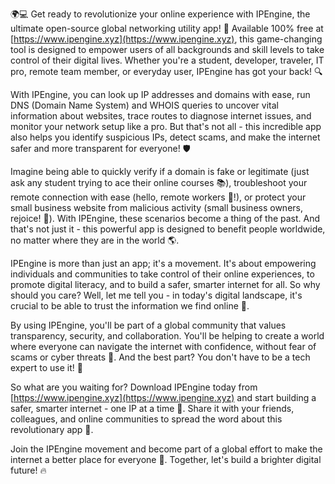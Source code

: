 🌍💻 Get ready to revolutionize your online experience with IPEngine, the ultimate open-source global networking utility app! 🚀 Available 100% free at [https://www.ipengine.xyz](https://www.ipengine.xyz), this game-changing tool is designed to empower users of all backgrounds and skill levels to take control of their digital lives. Whether you're a student, developer, traveler, IT pro, remote team member, or everyday user, IPEngine has got your back! 🔍

With IPEngine, you can look up IP addresses and domains with ease, run DNS (Domain Name System) and WHOIS queries to uncover vital information about websites, trace routes to diagnose internet issues, and monitor your network setup like a pro. But that's not all - this incredible app also helps you identify suspicious IPs, detect scams, and make the internet safer and more transparent for everyone! 🛡️

Imagine being able to quickly verify if a domain is fake or legitimate (just ask any student trying to ace their online courses 📚), troubleshoot your remote connection with ease (hello, remote workers 👋!), or protect your small business website from malicious activity (small business owners, rejoice! 💸). With IPEngine, these scenarios become a thing of the past. And that's not just it - this powerful app is designed to benefit people worldwide, no matter where they are in the world 🌎.

IPEngine is more than just an app; it's a movement. It's about empowering individuals and communities to take control of their online experiences, to promote digital literacy, and to build a safer, smarter internet for all. So why should you care? Well, let me tell you - in today's digital landscape, it's crucial to be able to trust the information we find online 🤔.

By using IPEngine, you'll be part of a global community that values transparency, security, and collaboration. You'll be helping to create a world where everyone can navigate the internet with confidence, without fear of scams or cyber threats 🚫. And the best part? You don't have to be a tech expert to use it! 💪

So what are you waiting for? Download IPEngine today from [https://www.ipengine.xyz](https://www.ipengine.xyz) and start building a safer, smarter internet - one IP at a time 🚀. Share it with your friends, colleagues, and online communities to spread the word about this revolutionary app 💬.

Join the IPEngine movement and become part of a global effort to make the internet a better place for everyone 🌈. Together, let's build a brighter digital future! 🔥